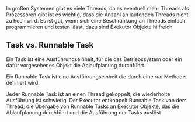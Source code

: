 
In großen Systemen gibt es viele Threads, da es eventuell mehr Threads als Prozessoren gibt ist es wichtig, dass die Anzahl an laufenden Threads nicht zu hoch wird.
Es ist gut, wenn sich eine Beschränkung an Threads einfach programmieren und testen lässt, dazu sind Exekutor Objekte hilfreich


## Task vs. Runnable Task

Ein Task ist eine Ausführungseinheit, für die das Betriebssystem oder ein dafür vorgesehenes Objekt die Ablaufplanung durchführt.

Ein Runnable Task ist eine Ausführungseinheit die durch eine _run_ Methode definiert wird.

Jeder Runnable Task ist an einen Thread gekoppelt, die wiederholte Ausführung ist schwierig. Der Executor entkoppelt Runnable Task von dem Thread; die Übergabe von Runnable Tasks an Executor Objekte, das die Ablaufplanung durchführt und die Ausführung der Tasks auslöst